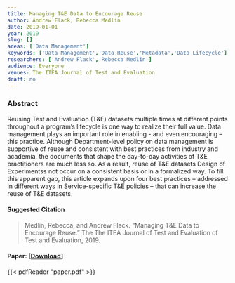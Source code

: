 ```yaml
---
title: Managing T&E Data to Encourage Reuse
author: Andrew Flack, Rebecca Medlin
date: 2019-01-01
year: 2019
slug: []
areas: ['Data Management']
keywords: ['Data Management','Data Reuse','Metadata','Data Lifecycle']
researchers: ['Andrew Flack','Rebecca Medlin']
audience: Everyone
venues: The ITEA Journal of Test and Evaluation
draft: no
---
```




### Abstract
Reusing Test and Evaluation (T&E) datasets multiple times at different points throughout a program’s lifecycle is one way to realize their full value. Data management plays an important role in enabling - and even encouraging – this practice. Although Department-level policy on data management is supportive of reuse and consistent with best practices from industry and academia, the documents that shape the day-to-day activities of T&E practitioners are much less so. As a result, reuse of T&E datasets Design of Experimentss not occur on a consistent basis or in a formalized way. To fill this apparent gap, this article expands upon four best practices – addressed in different ways in Service-specific T&E policies – that can increase the reuse of T&E datasets.

#### Suggested Citation
> Medlin, Rebecca, and Andrew Flack. “Managing T&E Data to Encourage Reuse.” The The ITEA Journal of Test and Evaluation of Test and Evaluation, 2019.



#### Paper: [[Download](paper.pdf)]
{{< pdfReader "paper.pdf" >}}


